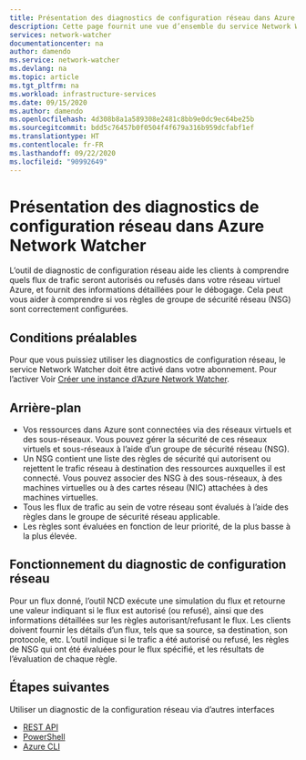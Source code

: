 ```yaml
---
title: Présentation des diagnostics de configuration réseau dans Azure Network Watcher | Microsoft Docs
description: Cette page fournit une vue d’ensemble du service Network Watcher – Diagnostics de configuration réseau
services: network-watcher
documentationcenter: na
author: damendo
ms.service: network-watcher
ms.devlang: na
ms.topic: article
ms.tgt_pltfrm: na
ms.workload: infrastructure-services
ms.date: 09/15/2020
ms.author: damendo
ms.openlocfilehash: 4d308b8a1a589308e2481c8bb9e0dc9ec64be25b
ms.sourcegitcommit: bdd5c76457b0f0504f4f679a316b959dcfabf1ef
ms.translationtype: HT
ms.contentlocale: fr-FR
ms.lasthandoff: 09/22/2020
ms.locfileid: "90992649"
---
```

# <a name="introduction-to-network-configuration-diagnostics-in-azure-network-watcher"></a>Présentation des diagnostics de configuration réseau dans Azure Network Watcher

L’outil de diagnostic de configuration réseau aide les clients à comprendre quels flux de trafic seront autorisés ou refusés dans votre réseau virtuel Azure, et fournit des informations détaillées pour le débogage. Cela peut vous aider à comprendre si vos règles de groupe de sécurité réseau (NSG) sont correctement configurées. 

## <a name="pre-requisites"></a>Conditions préalables
Pour que vous puissiez utiliser les diagnostics de configuration réseau, le service Network Watcher doit être activé dans votre abonnement. Pour l’activer Voir [Créer une instance d’Azure Network Watcher](https://docs.microsoft.com/azure/network-watcher/network-watcher-create).

## <a name="background"></a>Arrière-plan

- Vos ressources dans Azure sont connectées via des réseaux virtuels et des sous-réseaux. Vous pouvez gérer la sécurité de ces réseaux virtuels et sous-réseaux à l’aide d’un groupe de sécurité réseau (NSG).
- Un NSG contient une liste des règles de sécurité qui autorisent ou rejettent le trafic réseau à destination des ressources auxquelles il est connecté. Vous pouvez associer des NSG à des sous-réseaux, à des machines virtuelles ou à des cartes réseau (NIC) attachées à des machines virtuelles. 
- Tous les flux de trafic au sein de votre réseau sont évalués à l’aide des règles dans le groupe de sécurité réseau applicable.
- Les règles sont évaluées en fonction de leur priorité, de la plus basse à la plus élevée. 

## <a name="how-does-network-configuration-diagnostic-work"></a>Fonctionnement du diagnostic de configuration réseau 

Pour un flux donné, l’outil NCD exécute une simulation du flux et retourne une valeur indiquant si le flux est autorisé (ou refusé), ainsi que des informations détaillées sur les règles autorisant/refusant le flux.  Les clients doivent fournir les détails d’un flux, tels que sa source, sa destination, son protocole, etc. L’outil indique si le trafic a été autorisé ou refusé, les règles de NSG qui ont été évaluées pour le flux spécifié, et les résultats de l’évaluation de chaque règle.

## <a name="next-steps"></a>Étapes suivantes

Utiliser un diagnostic de la configuration réseau via d’autres interfaces
 - [REST API](https://docs.microsoft.com/rest/api/network-watcher/networkwatchers/getnetworkconfigurationdiagnostic)
 - [PowerShell](https://docs.microsoft.com/powershell/module/az.network/invoke-aznetworkwatchernetworkconfigurationdiagnostic?view=azps-4.6.1)
 - [Azure CLI](https://docs.microsoft.com/cli/azure/network/watcher?view=azure-cli-latest#az_network_watcher_run_configuration_diagnostic)

